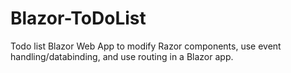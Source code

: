 # Blazor-ToDoList
Todo list Blazor Web App to modify Razor components, use event handling/databinding, and use routing in a Blazor app.
